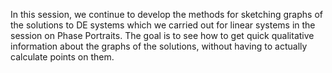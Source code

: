 In this session, we continue to develop the methods for sketching graphs of the solutions to DE systems which we carried out for linear systems in the session on Phase Portraits. The goal is to see how to get quick qualitative information about the graphs of the solutions, without having to actually calculate points on them.
